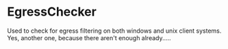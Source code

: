 # EgressChecker
Used to check for egress filtering on both windows and unix client systems. Yes, another one, because there aren't enough already.....

